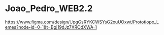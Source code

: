 # Joao_Pedro_WEB2.2

https://www.figma.com/design/UpgGsRYKCWSYsG2xuUOxwt/Prototiopo_Lemes?node-id=0-1&t=Bgj19dJz7XROdXWA-1

